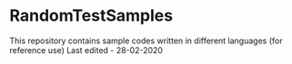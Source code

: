 # RandomTestSamples
This repository contains sample codes written in different languages (for reference use)
Last edited - 28-02-2020
